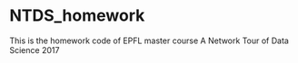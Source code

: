 # NTDS_homework

This is the homework code of EPFL master course A Network Tour of Data Science 2017
